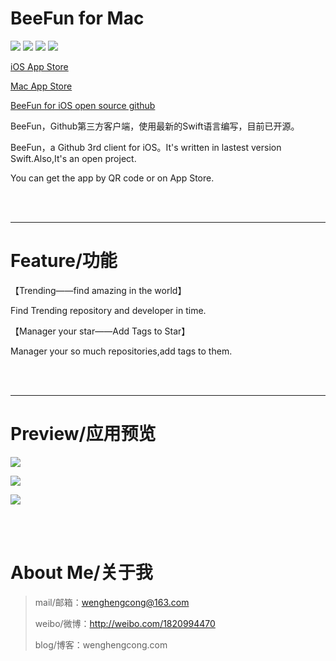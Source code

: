 # BeeFun for Mac

[![](https://img.shields.io/badge/iOS-1.0.6-red.svg)](https://apps.apple.com/cn/app/beefun-pro/id1393808664?l=en)  [![](https://img.shields.io/badge/macOS-1.1.6-blue.svg)](https://apps.apple.com/cn/app/beefun/id1400043300?mt=12)    [![](https://img.shields.io/badge/swift-5.0-green.svg)](https://developer.apple.com/swift/)   [![](https://img.shields.io/badge/oepn_source-star-yellow.svg)](https://github.com/wenghengcong/BeeFun-Pro)

[iOS  App Store](https://apps.apple.com/cn/app/beefun-pro/id1393808664?l=en)

[Mac  App Store](https://apps.apple.com/cn/app/beefun/id1400043300?mt=12)

[BeeFun for iOS open source github](https://github.com/wenghengcong/BeeFun-Pro)



BeeFun，Github第三方客户端，使用最新的Swift语言编写，目前已开源。

BeeFun，a Github 3rd client for iOS。It's written in lastest version Swift.Also,It's an open project.

You can get the app by QR code or on App Store.



<br /><br />

------

# Feature/功能



【Trending——find amazing in the world】

Find Trending repository and developer in time.



【Manager your star——Add Tags to Star】

Manager your so much repositories,add tags to them.







<br />

<br />

------

# Preview/应用预览

![](https://is2-ssl.mzstatic.com/image/thumb/Purple123/v4/d6/8b/d4/d68bd4d6-344d-7cf1-50cd-0e9e84972f37/pr_source.png/626x0w.png)





![](https://is1-ssl.mzstatic.com/image/thumb/Purple113/v4/43/d6/66/43d66640-3c86-feb6-6363-0688b4cc29a6/pr_source.png/626x0w.png)



![](https://is1-ssl.mzstatic.com/image/thumb/Purple113/v4/6c/15/a3/6c15a3a9-aa37-93a0-6112-6ee6bf0c193f/pr_source.png/626x0w.png)





<br /><br />

# About Me/关于我

> mail/邮箱：wenghengcong@163.com
>
> 
>
> weibo/微博：http://weibo.com/1820994470
>
> 
>
> blog/博客：wenghengcong.com

